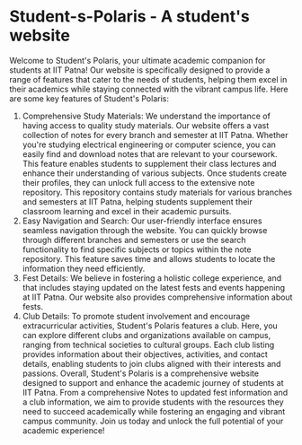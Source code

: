 # Student-s-Polaris - A student's website
Welcome to Student's Polaris, your ultimate academic companion for students at IIT Patna! Our website is specifically designed to provide a range of features that cater to the needs of students, helping them excel in their academics while staying connected with the vibrant campus life. Here are some key features of Student's Polaris:
1. Comprehensive Study Materials: We understand the importance of having access to quality study materials. Our website offers a vast collection of notes for every branch and semester at IIT Patna. Whether you're studying electrical engineering or computer science, you can easily find and download notes that are relevant to your coursework. This feature enables students to supplement their class lectures and enhance their understanding of various subjects. Once students create their profiles, they can unlock full access to the extensive note repository. This repository contains study materials for various branches and semesters at IIT Patna, helping students supplement their classroom learning and excel in their academic pursuits.
2. Easy Navigation and Search: Our user-friendly interface ensures seamless navigation through the website. You can quickly browse through different branches and semesters or use the search functionality to find specific subjects or topics within the note repository. This feature saves time and allows students to locate the information they need efficiently.
4. Fest Details: We believe in fostering a holistic college experience, and that includes staying updated on the latest fests and events happening at IIT Patna. Our website also provides comprehensive information about fests.
5.  Club Details: To promote student involvement and encourage extracurricular activities, Student's Polaris features a club. Here, you can explore different clubs and organizations available on campus, ranging from technical societies to cultural groups. Each club listing provides information about their objectives, activities, and contact details, enabling students to join clubs aligned with their interests and passions.
Overall, Student's Polaris is a comprehensive website designed to support and enhance the academic journey of students at IIT Patna. From a comprehensive Notes to updated fest information and a club information, we aim to provide students with the resources they need to succeed academically while fostering an engaging and vibrant campus community. Join us today and unlock the full potential of your academic experience!
